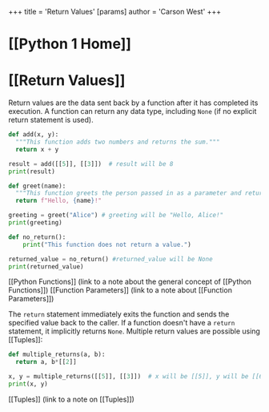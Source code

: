 +++
 title = 'Return Values'
[params]
	author = 'Carson West'
+++
# [[Python 1 Home]]
# [[Return Values]] 
Return values are the data sent back by a function after it has completed its execution.  A function can return any data type, including `None` (if no explicit return statement is used).

```python
def add(x, y):
  """This function adds two numbers and returns the sum."""
  return x + y

result = add([[5]], [[3]])  # result will be 8
print(result)

def greet(name):
  """This function greets the person passed in as a parameter and returns a string"""
  return f"Hello, {name}!"

greeting = greet("Alice") # greeting will be "Hello, Alice!"
print(greeting)

def no_return():
    print("This function does not return a value.")

returned_value = no_return() #returned_value will be None
print(returned_value)

```

[[Python Functions]]  (link to a note about the general concept of [[Python Functions]])
[[Function Parameters]] (link to a note about [[Function Parameters]])

The `return` statement immediately exits the function and sends the specified value back to the caller.  If a function doesn't have a `return` statement, it implicitly returns `None`.  Multiple return values are possible using [[Tuples]]:

```python
def multiple_returns(a, b):
  return a, b*[[2]]

x, y = multiple_returns([[5]], [[3]])  # x will be [[5]], y will be [[6]]
print(x, y)

```

[[Tuples]] (link to a note on [[Tuples]])
